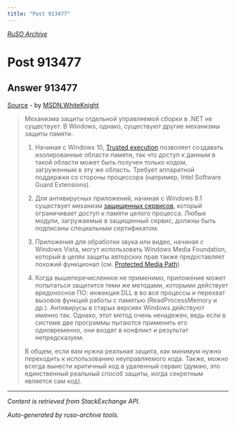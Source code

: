 ```yaml
---
title: "Post 913477"
---
```

<p><i><a href="https://github.com/MSDN-WhiteKnight/ruso-archive/">RuSO Archive</a></i></p>
<h1>Post 913477</h1>
<h2>Answer 913477</h2>
<p><a href="https://ru.stackoverflow.com/a/913477/">Source</a> - by <a href="https://ru.stackoverflow.com/users/240512/msdn-whiteknight">MSDN.WhiteKnight</a></p>
<blockquote>
<p>Механизма защиты отдельной управляемой сборки в .NET не существует. В Windows, однако, существуют другие механизмы защиты памяти.</p>

<ol>
<li><p>Начиная с Windows 10, <a href="https://docs.microsoft.com/en-us/windows/desktop/memory/trusted-execution" rel="nofollow noreferrer">Trusted execution</a> позволяет создавать изолированные области памяти, так что доступ к данным в такой области может быть получен только кодом, загруженным в эту же область. Требует аппаратной поддержки со стороны процессора (например, Intel Software Guard Extensions).</p></li>
<li><p>Для антивирусных приложений, начиная с Windows 8.1 существует механизм <a href="https://docs.microsoft.com/en-us/windows/desktop/services/protecting-anti-malware-services-" rel="nofollow noreferrer">защищенных сервисов</a>, который ограничивает доступ к памяти целого процесса. Любые модули, загружаемые в защищенный сервис, должны быть подписаны специальным сертификатом.</p></li>
<li><p>Приложения для обработки звука или видео, начиная с Windows Vista, могут использовать Windows Media Foundation, который в целях защиты авторских прав также предоставляет похожий функционал (см. <a href="https://docs.microsoft.com/en-us/windows/desktop/medfound/protected-media-path" rel="nofollow noreferrer">Protected Media Path</a>)</p></li>
<li><p>Когда вышеперечисленное не применимо, приложение может попытаться защитится теми же методами, которыми действует вредоносное ПО: инжекция DLL в во все процессы и перехват вызовов функций работы с памятью (ReadProcessMemory и др.). Антивирусы в старых версиях Windows действуют именно так. Однако, этот метод очень ненадежен, ведь если в системе две программы пытаются применить его одновременно, они входят в конфликт и результат непредсказуем.</p></li>
</ol>

<p>В общем, если вам нужна реальная защита, как минимум нужно переходить к использованию неуправляемого кода. Также, можно всегда вынести критичный код в удаленный сервис (думаю, это единственный реальный способ защиты, когда секретным является сам код).</p>

</blockquote>
<hr/>
<p><i>Content is retrieved from StackExchange API. </i></p>
<p><i>Auto-generated by ruso-archive tools. </i></p>

